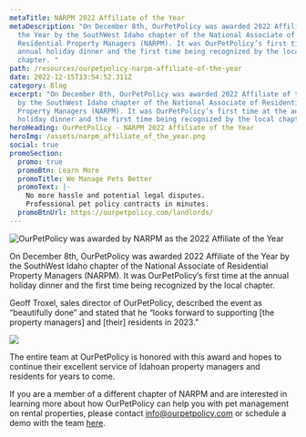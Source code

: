 ```yaml
---
metaTitle: NARPM 2022 Affiliate of the Year
metaDescription: "On December 8th, OurPetPolicy was awarded 2022 Affiliate of
  the Year by the SouthWest Idaho chapter of the National Associate of
  Residential Property Managers (NARPM). It was OurPetPolicy’s first time at the
  annual holiday dinner and the first time being recognized by the local
  chapter. "
path: /resources/ourpetpolicy-narpm-affiliate-of-the-year
date: 2022-12-15T13:54:52.311Z
category: Blog
excerpt: "On December 8th, OurPetPolicy was awarded 2022 Affiliate of the Year
  by the SouthWest Idaho chapter of the National Associate of Residential
  Property Managers (NARPM). It was OurPetPolicy’s first time at the annual
  holiday dinner and the first time being recognized by the local chapter. "
heroHeading: OurPetPolicy - NARPM 2022 Affiliate of the Year
heroImg: /assets/narpm_affiliate_of_the_year.png
social: true
promoSection:
  promo: true
  promoBtn: Learn More
  promoTitle: We Manage Pets Better
  promoText: |-
    No more hassle and potential legal disputes. 
    Professional pet policy contracts in minutes.
  promoBtnUrl: https://ourpetpolicy.com/landlords/
---
```

![OurPetPolicy was awarded by NARPM as the 2022 Affiliate of the Year](/assets/narpm_affiliate_of_the_year-2-.png)

On December 8th, OurPetPolicy was awarded 2022 Affiliate of the Year by the SouthWest Idaho chapter of the National Associate of Residential Property Managers (NARPM). It was OurPetPolicy’s first time at the annual holiday dinner and the first time being recognized by the local chapter. 

Geoff Troxel, sales director of OurPetPolicy, described the event as “beautifully done” and stated that he “looks forward to supporting \[the property managers] and \[their] residents in 2023.” 

![](/assets/ourpetpolicy_narpm_award.png)

The entire team at OurPetPolicy is honored with this award and hopes to continue their excellent service of Idahoan property managers and residents for years to come. 

If you are a member of a different chapter of NARPM and are interested in learning more about how OurPetPolicy can help you with pet management on rental properties, please contact [info@ourpetpolicy.com](mailto:info@ourpetpolicy.com) or schedule a demo with the team [here](https://landlordtech.com/request-demo/).